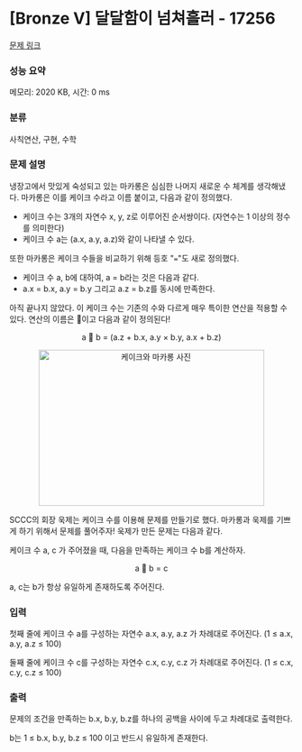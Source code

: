 # [Bronze V] 달달함이 넘쳐흘러 - 17256 

[문제 링크](https://www.acmicpc.net/problem/17256) 

### 성능 요약

메모리: 2020 KB, 시간: 0 ms

### 분류

사칙연산, 구현, 수학

### 문제 설명

<p style="user-select: auto;">냉장고에서 맛있게 숙성되고 있는 마카롱은 심심한 나머지 새로운 수 체계를 생각해냈다. 마카롱은 이를 케이크 수라고 이름 붙이고, 다음과 같이 정의했다.</p>

<ul style="user-select: auto;">
	<li style="user-select: auto;">케이크 수는 3개의 자연수 x, y, z로 이루어진 순서쌍이다. (자연수는 1 이상의 정수를 의미한다)</li>
	<li style="user-select: auto;">케이크 수 a는 (a.x, a.y, a.z)와 같이 나타낼 수 있다.</li>
</ul>

<p style="user-select: auto;">또한 마카롱은 케이크 수들을 비교하기 위해 등호 "<code style="user-select: auto;">=</code>"도 새로 정의했다.</p>

<ul style="user-select: auto;">
	<li style="user-select: auto;">케이크 수 a, b에 대하여, a = b라는 것은 다음과 같다.</li>
	<li style="user-select: auto;">a.x = b.x, a.y = b.y 그리고 a.z = b.z를 동시에 만족한다.</li>
</ul>

<p style="user-select: auto;">아직 끝나지 않았다. 이 케이크 수는 기존의 수와 다르게 매우 특이한 연산을 적용할 수 있다. 연산의 이름은 🍰이고 다음과 같이 정의된다!</p>

<p style="text-align: center; user-select: auto;">a 🍰 b = (a.z + b.x, a.y × b.y, a.x + b.z)</p>

<p style="text-align: center; user-select: auto;"><img alt="케이크와 마카롱 사진" src="https://upload.acmicpc.net/241defcd-0b6c-461f-b354-a2435f3ba56c/-/crop/1549x1071/0,0/-/preview/" style="height: 277px; width: 400px; user-select: auto;"></p>

<p style="user-select: auto;">SCCC의 회장 욱제는 케이크 수를 이용해 문제를 만들기로 했다. 마카롱과 욱제를 기쁘게 하기 위해서 문제를 풀어주자! 욱제가 만든 문제는 다음과 같다.</p>

<p style="user-select: auto;">케이크 수 a, c 가 주어졌을 때, 다음을 만족하는 케이크 수 b를 계산하자.</p>

<p style="text-align: center; user-select: auto;">a 🍰 b = c</p>

<p style="user-select: auto;">a, c는 b가 항상 유일하게 존재하도록 주어진다.</p>

### 입력 

 <p style="user-select: auto;">첫째 줄에 케이크 수 a를 구성하는 자연수 a.x, a.y, a.z 가 차례대로 주어진다. (1 ≤ a.x, a.y, a.z ≤ 100)</p>

<p style="user-select: auto;">둘째 줄에 케이크 수 c를 구성하는 자연수 c.x, c.y, c.z 가 차례대로 주어진다. (1 ≤ c.x, c.y, c.z ≤ 100)</p>

### 출력 

 <p style="user-select: auto;">문제의 조건을 만족하는 b.x, b.y, b.z를 하나의 공백을 사이에 두고 차례대로 출력한다.</p>

<p style="user-select: auto;">b는 1 ≤ b.x, b.y, b.z ≤ 100 이고 반드시 유일하게 존재한다.</p>


